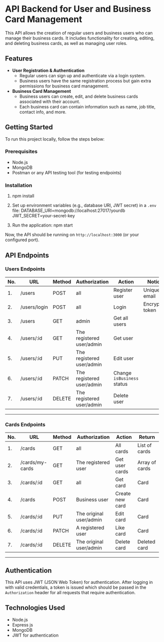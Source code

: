 # API Backend for User and Business Card Management

This API allows the creation of regular users and business users who can manage their business cards. It includes functionality for creating, editing, and deleting business cards, as well as managing user roles.

## Features
- **User Registration & Authentication**
  - Regular users can sign up and authenticate via a login system.
  - Business users have the same registration process but gain extra permissions for business card management.
- **Business Card Management**
  - Business users can create, edit, and delete business cards associated with their account.
  - Each business card can contain information such as name, job title, contact info, and more.
  
## Getting Started

To run this project locally, follow the steps below:

### Prerequisites
- Node.js
- MongoDB 
- Postman or any API testing tool (for testing endpoints)

### Installation
1. npm install

3. Set up environment variables (e.g., database URI, JWT secret) in a `.env` file:
   DATABASE_URI=mongodb://localhost:27017/yourdb
   JWT_SECRET=your-secret-key

4. Run the application:
   npm start


Now, the API should be running on `http://localhost:3000` (or your configured port).

## API Endpoints


### Users Endpoints
| No. | URL          | Method | Authorization             | Action                        | Notice           | Return            |
|-----|--------------|--------|---------------------------|-------------------------------|------------------|-------------------|
| 1.  | /users       | POST   | all                       | Register user                 | Unique email     | Success (1)       |
| 2.  | /users/login | POST   | all                       | Login                         | Encrypted token  |                   |
| 3.  | /users       | GET    | admin                     | Get all users                 |                  | Array of users    |
| 4.  | /users/:id   | GET    | The registered user/admin | Get user                      |                  | User              |
| 5.  | /users/:id   | PUT    | The registered user/admin | Edit user                     |                  | User              |
| 6.  | /users/:id   | PATCH  | The registered user/admin | Change `isBusiness` status    |                  | User              |
| 7.  | /users/:id   | DELETE | The registered user/admin | Delete user                   |                  | Deleted user      |

---

### Cards Endpoints
| No. | URL               | Method | Authorization                | Action           | Return           |
|-----|-------------------|--------|------------------------------|------------------|------------------|
| 1.  | /cards            | GET    | all                          | All cards        | List of cards    |
| 2.  | /cards/my-cards   | GET    | The registered user          | Get user cards   | Array of cards   |
| 3.  | /cards/:id        | GET    | all                          | Get card         | Card             |
| 4.  | /cards            | POST   | Business user                | Create new card  | Card             |
| 5.  | /cards/:id        | PUT    | The original user/admin      | Edit card        | Card             |
| 6.  | /cards/:id        | PATCH  | A registered user            | Like card        | Card             |
| 7.  | /cards/:id        | DELETE | The original user/admin      | Delete card      | Deleted card     |

---


## Authentication
This API uses JWT (JSON Web Token) for authentication. After logging in with valid credentials, a token is issued which should be passed in the `Authorization` header for all requests that require authentication.


## Technologies Used
- Node.js
- Express js
- MongoDB
- JWT for authentication

